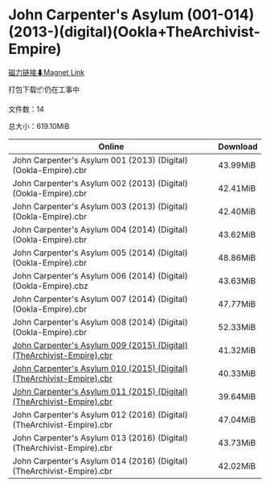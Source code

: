 # John Carpenter's Asylum (001-014)(2013-)(digital)(Ookla+TheArchivist-Empire)

[磁力链接⬇Magnet Link](magnet:?xt=urn:btih:72815dc5248df796358d675edf9f8bf285ba4c99&dn=John%20Carpenter%27s%20Asylum%20%28001-014%29%282013-%29%28digital%29%28Ookla%2BTheArchivist-Empire%29)

打包下载📦仍在工事中

文件数：14

总大小：619.10MiB

Online | Download
--- | ---
John Carpenter's Asylum 001 (2013) (Digital) (Ookla-Empire).cbr | 43.99MiB
John Carpenter's Asylum 002 (2013) (Digital) (Ookla-Empire).cbr | 42.41MiB
John Carpenter's Asylum 003 (2013) (Digital) (Ookla-Empire).cbr | 42.40MiB
John Carpenter's Asylum 004 (2014) (Digital) (Ookla-Empire).cbr | 43.62MiB
John Carpenter's Asylum 005 (2014) (Digital) (Ookla-Empire).cbr | 48.86MiB
John Carpenter's Asylum 006 (2014) (Digital) (Ookla-Empire).cbz | 43.63MiB
John Carpenter's Asylum 007 (2014) (Digital) (Ookla-Empire).cbr | 47.77MiB
John Carpenter's Asylum 008 (2014) (Digital) (Ookla-Empire).cbr | 52.33MiB
[John Carpenter's Asylum 009 (2015) (Digital) (TheArchivist-Empire).cbr](https://github.com/alicewish/markdown/blob/master/comic/John-Carpenters-Asylum-009-2015-Digital-TheArchivist-Empire-cbr.md) | 41.32MiB
[John Carpenter's Asylum 010 (2015) (Digital) (TheArchivist-Empire).cbr](https://github.com/alicewish/markdown/blob/master/comic/John-Carpenters-Asylum-010-2015-Digital-TheArchivist-Empire-cbr.md) | 40.33MiB
[John Carpenter's Asylum 011 (2015) (Digital) (TheArchivist-Empire).cbr](https://github.com/alicewish/markdown/blob/master/comic/John-Carpenters-Asylum-011-2015-Digital-TheArchivist-Empire-cbr.md) | 39.64MiB
John Carpenter's Asylum 012 (2016) (Digital) (TheArchivist-Empire).cbr | 47.04MiB
John Carpenter's Asylum 013 (2016) (Digital) (TheArchivist-Empire).cbr | 43.73MiB
John Carpenter's Asylum 014 (2016) (Digital) (TheArchivist-Empire).cbr | 42.02MiB